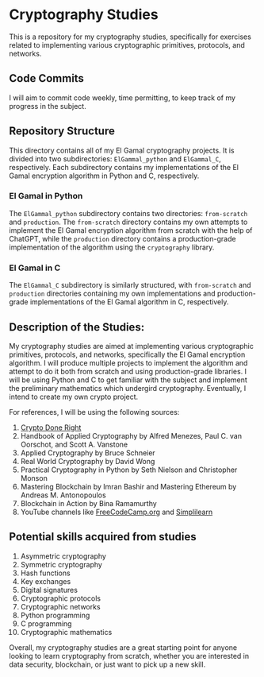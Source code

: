 # Cryptography Studies

This is a repository for my cryptography studies, specifically for exercises related to implementing various cryptographic primitives, protocols, and networks. 

## Code Commits

I will aim to commit code weekly, time permitting, to keep track of my progress in the subject.

## Repository Structure

This directory contains all of my El Gamal cryptography projects. It is divided into two subdirectories: `ElGammal_python` and `ElGammal_C`, respectively. Each subdirectory contains my implementations of the El Gamal encryption algorithm in Python and C, respectively. 

### El Gamal in Python

The `ElGammal_python` subdirectory contains two directories: `from-scratch` and `production`. The `from-scratch` directory contains my own attempts to implement the El Gamal encryption algorithm from scratch with the help of ChatGPT, while the `production` directory contains a production-grade implementation of the algorithm using the `cryptography` library. 

### El Gamal in C

The `ElGammal_C` subdirectory is similarly structured, with `from-scratch` and `production` directories containing my own implementations and production-grade implementations of the El Gamal algorithm in C, respectively.

## Description of the Studies:

My cryptography studies are aimed at implementing various cryptographic primitives, protocols, and networks, specifically the El Gamal encryption algorithm. I will produce multiple projects to implement the algorithm and attempt to do it both from scratch and using production-grade libraries. I will be using Python and C to get familiar with the subject and implement the preliminary mathematics which undergird cryptography. Eventually, I intend to create my own crypto project. 

For references, I will be using the following sources:

1. [Crypto Done Right](https://cryptodoneright.org/quickstarts/dev.html)
2. Handbook of Applied Cryptography by Alfred Menezes, Paul C. van Oorschot, and Scott A. Vanstone
3. Applied Cryptography by Bruce Schneier
4. Real World Cryptography by David Wong
5. Practical Cryptography in Python by Seth Nielson and Christopher Monson
6. Mastering Blockchain by Imran Bashir and Mastering Ethereum by Andreas M. Antonopoulos
7. Blockchain in Action by Bina Ramamurthy
8. YouTube channels like [FreeCodeCamp.org](https://www.youtube.com/c/Freecodecamp/) and [Simplilearn](https://www.youtube.com/c/Simplilearn/)

## Potential skills acquired from studies

1. Asymmetric cryptography
2. Symmetric cryptography
3. Hash functions
4. Key exchanges
5. Digital signatures
6. Cryptographic protocols
7. Cryptographic networks
8. Python programming
9. C programming
10. Cryptographic mathematics

Overall, my cryptography studies are a great starting point for anyone looking to learn cryptography from scratch, whether you are interested in data security, blockchain, or just want to pick up a new skill.
